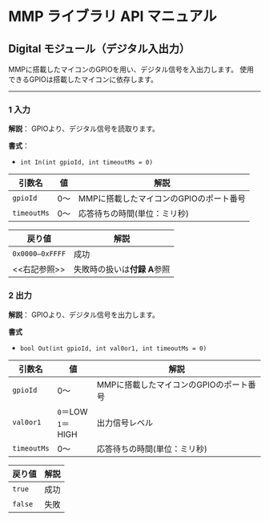 # MMP ライブラリ API マニュアル
## Digital モジュール（デジタル入出力）
MMPに搭載したマイコンのGPIOを用い、デジタル信号を入出力します。
使用できるGPIOは搭載したマイコンに依存します。

---
### 1 入力
**解説**：
GPIOより、デジタル信号を読取ります。

**書式**：
- `int In(int gpioId, int timeoutMs = 0)`

| 引数名    | 値  | 解説 |
|-----------|-----|------|
|`gpioId`   |0～  | MMPに搭載したマイコンのGPIOのポート番号|
|`timeoutMs`|0～  | 応答待ちの時間(単位：ミリ秒)|

| 戻り値  | 解説 |
|---------|------|
| `0x0000–0xFFFF`  | 成功 |
| <<右記参照>>     | 失敗時の扱いは**付録 A**参照 |

### 2 出力
**解説**：
GPIOより、デジタル信号を出力します。

**書式**
- `bool Out(int gpioId, int val0or1, int timeoutMs = 0)`

| 引数名  | 値  | 解説 |
|---------|-----|------|
|`gpioId` |0～  |MMPに搭載したマイコンのGPIOのポート番号|  
|`val0or1`|`0`＝LOW <br> `1`＝HIGH | 出力信号レベル|
|`timeoutMs`|0～  | 応答待ちの時間(単位：ミリ秒)|

| 戻り値  | 解説 |
|---------|------|
| `true`  | 成功 |
| `false` | 失敗 |